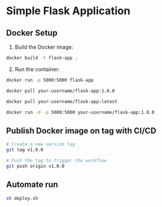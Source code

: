 # Simple Flask Application

## Docker Setup

1. Build the Docker image:
```bash
docker build -t flask-app .
```

2. Run the container:
```bash
docker run -p 5000:5000 flask-app
```

```bash
docker pull your-username/flask-app:1.0.0

docker pull your-username/flask-app:latest

docker run -d -p 5000:5000 your-username/flask-app:1.0.0
```

## Publish Docker image on tag with CI/CD

```bash
# Create a new version tag
git tag v1.0.0

# Push the tag to trigger the workflow
git push origin v1.0.0
```

## Automate run

```bash
sh deploy.sh
```
